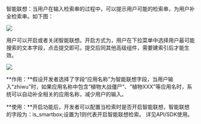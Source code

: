  智能联想：当用户在输入检索串的过程中，可以提示用户可能的检索串，为用户补全检索串。如下图：

![](http://imgcache.tce.fsphere.cn/static/qzonestyle.gtimg.cn/qzone/vas/opensns/res/img/yunsousuobangzhuwendang-48.png)

用户可以开启或者关闭智能联想。开启方式为，用户在下拉菜单中选择用户最可能搜索的文本字段，点击提交即可。提交后同其他高级组件，需要建索引后才能生效。

![](http://imgcache.tce.fsphere.cn/static/mccdn.qcloud.com/img5698f4cb3ba6f.png)


**作用：**假设开发者选择了字段“应用名称”为智能联想字段，当用户输入“zhiwu”时，如果应用名称中包含“植物大战僵尸”、“植物XXX”等应用名时，系统可以自动补全相关的应用名称，减少用户的输入。

**使用：**开启功能后，开发者可以配置当检索时是否开启智能联想，智能联想的字段为：is_smartbox;设置为1则代表开启智能联想检索。 详见API/SDK使用。